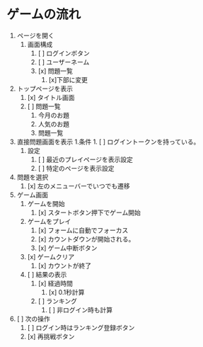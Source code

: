 # ゲームの流れ

1. ページを開く
   1. 画面構成
      1. [ ] ログインボタン
      2. [ ] ユーザーネーム
      3. [x] 問題一覧
         1. [x]下部に変更
2. トップページを表示
    1. [x] タイトル画面
    2. [ ] 問題一覧
       1. 今月のお題
       2. 人気のお題
       3. 問題一覧
3. 直接問題画面を表示
    1.条件
       1. [ ] ログイントークンを持っている。
    1. 設定
       1. [ ] 最近のプレイページを表示設定
       2. [ ] 特定のページを表示設定
4. 問題を選択
   1. [x] 左のメニューバーでいつでも遷移
5. ゲーム画面
   1. ゲームを開始
      1. [x] スタートボタン押下でゲーム開始
   2. ゲームをプレイ
      1. [x] フォームに自動でフォーカス
      2. [x] カウントダウンが開始される。
      3. [x] ゲーム中断ボタン
   3. [x] ゲームクリア
      1. [x] カウントが終了
   4. [ ] 結果の表示
      1. [x] 経過時間
         1. [x] 0.1秒計算
      2. [ ] ランキング
         1. [ ] 非ログイン時も計算
6. [ ] 次の操作
   1. [ ] ログイン時はランキング登録ボタン
   2. [x] 再挑戦ボタン
